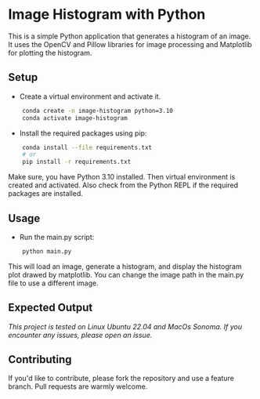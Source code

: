 # Image Histogram with Python 

This is a simple Python application that generates a histogram of an image. It uses the OpenCV and Pillow libraries for image processing and Matplotlib for plotting the histogram.

## Setup
 - Create a virtual environment and activate it.
```bash
    conda create -n image-histogram python=3.10
    conda activate image-histogram
```

 - Install the required packages using pip:
```bash
    conda install --file requirements.txt
    # or
    pip install -r requirements.txt
```

Make sure, you have Python 3.10 installed. Then virtual environment is created and activated. Also check from the Python REPL if the required packages are installed.

## Usage
 - Run the main.py script:
```bash
    python main.py
```
This will load an image, generate a histogram, and display the histogram plot drawed by matplotlib. You can change the image path in the main.py file to use a different image.

## Expected Output



_This project is tested on Linux Ubuntu 22.04 and MacOs Sonoma. If you encounter any issues, please open an issue._


## Contributing
If you'd like to contribute, please fork the repository and use a feature branch. Pull requests are warmly welcome.
